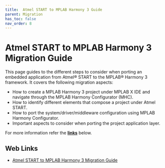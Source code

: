 ```yaml
---
title:  Atmel START to MPLAB Harmony 3 Guide
parent: Migration
has_toc: false
nav_order: 8
---
```


#  Atmel START to MPLAB Harmony 3 Migration Guide

This page guides to the different steps to consider when porting an embedded application from Atmel®  START
to the MPLAB® Harmony 3 framework. It covers the following migration aspects:

- How to create a MPLAB Harmony 3 project under MPLAB X IDE and navigate through the MPLAB Harmony
Configurator (MHC).
- How to identify different elements that compose a project under Atmel START.
- How to port the system/driver/middleware configuration using MPLAB Harmony Configurator.
- Important aspects to consider when porting the project application layer.

For more information refer the **[links](#Web-Links)** below.

## <a id="Web-Links"> </a> 
## Web Links

- [Atmel START to MPLAB Harmony 3 Migration Guide](http://ww1.microchip.com/downloads/en/DeviceDoc/Atmel_START_to_%20MPLAB_%20Harmony3_Migration_Guide_DS70005413A.pdf)